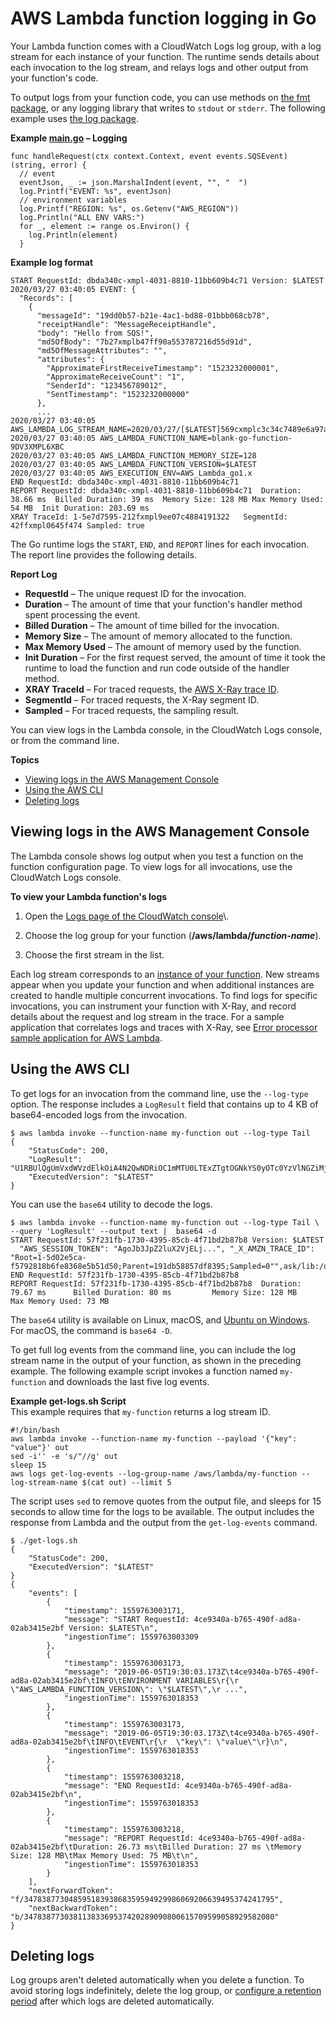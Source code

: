 # AWS Lambda function logging in Go<a name="golang-logging"></a>

Your Lambda function comes with a CloudWatch Logs log group, with a log stream for each instance of your function\. The runtime sends details about each invocation to the log stream, and relays logs and other output from your function's code\.

To output logs from your function code, you can use methods on [the fmt package](https://golang.org/pkg/fmt/), or any logging library that writes to `stdout` or `stderr`\. The following example uses [the log package](https://golang.org/pkg/log/)\.

**Example [main\.go](https://github.com/awsdocs/aws-lambda-developer-guide/blob/master/sample-apps/blank-go/function/main.go) – Logging**  

```
func handleRequest(ctx context.Context, event events.SQSEvent) (string, error) {
  // event
  eventJson, _ := json.MarshalIndent(event, "", "  ")
  log.Printf("EVENT: %s", eventJson)
  // environment variables
  log.Printf("REGION: %s", os.Getenv("AWS_REGION"))
  log.Println("ALL ENV VARS:")
  for _, element := range os.Environ() {
    log.Println(element)
  }
```

**Example log format**  

```
START RequestId: dbda340c-xmpl-4031-8810-11bb609b4c71 Version: $LATEST
2020/03/27 03:40:05 EVENT: {
  "Records": [
    {
      "messageId": "19dd0b57-b21e-4ac1-bd88-01bbb068cb78",
      "receiptHandle": "MessageReceiptHandle",
      "body": "Hello from SQS!",
      "md5OfBody": "7b27xmplb47ff90a553787216d55d91d",
      "md5OfMessageAttributes": "",
      "attributes": {
        "ApproximateFirstReceiveTimestamp": "1523232000001",
        "ApproximateReceiveCount": "1",
        "SenderId": "123456789012",
        "SentTimestamp": "1523232000000"
      },
      ...
2020/03/27 03:40:05 AWS_LAMBDA_LOG_STREAM_NAME=2020/03/27/[$LATEST]569cxmplc3c34c7489e6a97ad08b4419
2020/03/27 03:40:05 AWS_LAMBDA_FUNCTION_NAME=blank-go-function-9DV3XMPL6XBC
2020/03/27 03:40:05 AWS_LAMBDA_FUNCTION_MEMORY_SIZE=128
2020/03/27 03:40:05 AWS_LAMBDA_FUNCTION_VERSION=$LATEST
2020/03/27 03:40:05 AWS_EXECUTION_ENV=AWS_Lambda_go1.x
END RequestId: dbda340c-xmpl-4031-8810-11bb609b4c71
REPORT RequestId: dbda340c-xmpl-4031-8810-11bb609b4c71	Duration: 38.66 ms	Billed Duration: 39 ms	Memory Size: 128 MB	Max Memory Used: 54 MB	Init Duration: 203.69 ms	
XRAY TraceId: 1-5e7d7595-212fxmpl9ee07c4884191322	SegmentId: 42ffxmpl0645f474	Sampled: true
```

The Go runtime logs the `START`, `END`, and `REPORT` lines for each invocation\. The report line provides the following details\.

**Report Log**
+ **RequestId** – The unique request ID for the invocation\.
+ **Duration** – The amount of time that your function's handler method spent processing the event\.
+ **Billed Duration** – The amount of time billed for the invocation\.
+ **Memory Size** – The amount of memory allocated to the function\.
+ **Max Memory Used** – The amount of memory used by the function\.
+ **Init Duration** – For the first request served, the amount of time it took the runtime to load the function and run code outside of the handler method\.
+ **XRAY TraceId** – For traced requests, the [AWS X\-Ray trace ID](services-xray.md)\.
+ **SegmentId** – For traced requests, the X\-Ray segment ID\.
+ **Sampled** – For traced requests, the sampling result\.

You can view logs in the Lambda console, in the CloudWatch Logs console, or from the command line\.

**Topics**
+ [Viewing logs in the AWS Management Console](#golang-logging-console)
+ [Using the AWS CLI](#golang-logging-cli)
+ [Deleting logs](#golang-logging-delete)

## Viewing logs in the AWS Management Console<a name="golang-logging-console"></a>

The Lambda console shows log output when you test a function on the function configuration page\. To view logs for all invocations, use the CloudWatch Logs console\.

**To view your Lambda function's logs**

1. Open the [Logs page of the CloudWatch console](https://console.aws.amazon.com/cloudwatch/home?#logs:)\.

1. Choose the log group for your function \(**/aws/lambda/*function\-name***\)\.

1. Choose the first stream in the list\.

Each log stream corresponds to an [instance of your function](runtimes-context.md)\. New streams appear when you update your function and when additional instances are created to handle multiple concurrent invocations\. To find logs for specific invocations, you can instrument your function with X\-Ray, and record details about the request and log stream in the trace\. For a sample application that correlates logs and traces with X\-Ray, see [Error processor sample application for AWS Lambda](samples-errorprocessor.md)\.

## Using the AWS CLI<a name="golang-logging-cli"></a>

To get logs for an invocation from the command line, use the `--log-type` option\. The response includes a `LogResult` field that contains up to 4 KB of base64\-encoded logs from the invocation\.

```
$ aws lambda invoke --function-name my-function out --log-type Tail
{
    "StatusCode": 200,
    "LogResult": "U1RBUlQgUmVxdWVzdElkOiA4N2QwNDRiOC1mMTU0LTExZTgtOGNkYS0yOTc0YzVlNGZiMjEgVmVyc2lvb...",
    "ExecutedVersion": "$LATEST"
}
```

You can use the `base64` utility to decode the logs\.

```
$ aws lambda invoke --function-name my-function out --log-type Tail \
--query 'LogResult' --output text |  base64 -d
START RequestId: 57f231fb-1730-4395-85cb-4f71bd2b87b8 Version: $LATEST
  "AWS_SESSION_TOKEN": "AgoJb3JpZ2luX2VjELj...", "_X_AMZN_TRACE_ID": "Root=1-5d02e5ca-f5792818b6fe8368e5b51d50;Parent=191db58857df8395;Sampled=0"",ask/lib:/opt/lib",
END RequestId: 57f231fb-1730-4395-85cb-4f71bd2b87b8
REPORT RequestId: 57f231fb-1730-4395-85cb-4f71bd2b87b8  Duration: 79.67 ms      Billed Duration: 80 ms         Memory Size: 128 MB     Max Memory Used: 73 MB
```

The `base64` utility is available on Linux, macOS, and [Ubuntu on Windows](https://docs.microsoft.com/en-us/windows/wsl/install-win10)\. For macOS, the command is `base64 -D`\.

To get full log events from the command line, you can include the log stream name in the output of your function, as shown in the preceding example\. The following example script invokes a function named `my-function` and downloads the last five log events\.

**Example get\-logs\.sh Script**  
This example requires that `my-function` returns a log stream ID\.  

```
#!/bin/bash
aws lambda invoke --function-name my-function --payload '{"key": "value"}' out
sed -i'' -e 's/"//g' out
sleep 15
aws logs get-log-events --log-group-name /aws/lambda/my-function --log-stream-name $(cat out) --limit 5
```

The script uses `sed` to remove quotes from the output file, and sleeps for 15 seconds to allow time for the logs to be available\. The output includes the response from Lambda and the output from the `get-log-events` command\.

```
$ ./get-logs.sh
{
    "StatusCode": 200,
    "ExecutedVersion": "$LATEST"
}
{
    "events": [
        {
            "timestamp": 1559763003171,
            "message": "START RequestId: 4ce9340a-b765-490f-ad8a-02ab3415e2bf Version: $LATEST\n",
            "ingestionTime": 1559763003309
        },
        {
            "timestamp": 1559763003173,
            "message": "2019-06-05T19:30:03.173Z\t4ce9340a-b765-490f-ad8a-02ab3415e2bf\tINFO\tENVIRONMENT VARIABLES\r{\r  \"AWS_LAMBDA_FUNCTION_VERSION\": \"$LATEST\",\r ...",
            "ingestionTime": 1559763018353
        },
        {
            "timestamp": 1559763003173,
            "message": "2019-06-05T19:30:03.173Z\t4ce9340a-b765-490f-ad8a-02ab3415e2bf\tINFO\tEVENT\r{\r  \"key\": \"value\"\r}\n",
            "ingestionTime": 1559763018353
        },
        {
            "timestamp": 1559763003218,
            "message": "END RequestId: 4ce9340a-b765-490f-ad8a-02ab3415e2bf\n",
            "ingestionTime": 1559763018353
        },
        {
            "timestamp": 1559763003218,
            "message": "REPORT RequestId: 4ce9340a-b765-490f-ad8a-02ab3415e2bf\tDuration: 26.73 ms\tBilled Duration: 27 ms \tMemory Size: 128 MB\tMax Memory Used: 75 MB\t\n",
            "ingestionTime": 1559763018353
        }
    ],
    "nextForwardToken": "f/34783877304859518393868359594929986069206639495374241795",
    "nextBackwardToken": "b/34783877303811383369537420289090800615709599058929582080"
}
```

## Deleting logs<a name="golang-logging-delete"></a>

Log groups aren't deleted automatically when you delete a function\. To avoid storing logs indefinitely, delete the log group, or [configure a retention period](https://docs.aws.amazon.com/AmazonCloudWatch/latest/logs/Working-with-log-groups-and-streams.html#SettingLogRetention) after which logs are deleted automatically\.